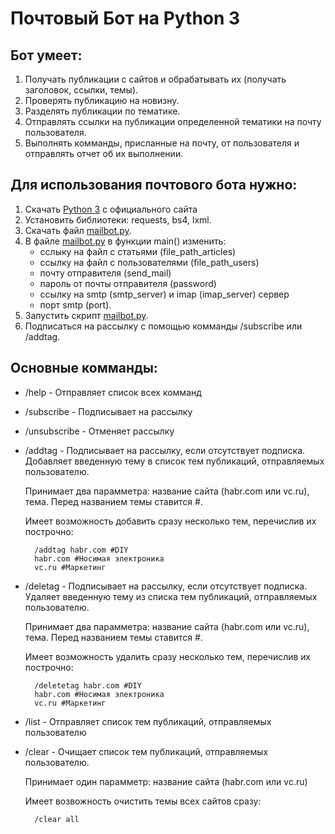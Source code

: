 # Почтовый Бот на Python 3
## Бот умеет:

1. Получать публикации с сайтов и обрабатывать их (получать заголовок, ссылки, темы).
2. Проверять публикацию на новизну.
3. Разделять публикации по тематике.
4. Отправлять ссылки на публикации определенной тематики на почту пользователя.
5. Выполнять комманды, присланные на почту, от пользователя и отправлять отчет об их выполнении.

## Для использования почтового бота нужно:

1. Скачать [Python 3](https://www.python.org/downloads/) с официального сайта
2. Установить библиотеки: requests, bs4, lxml.
3. Скачать файл [mailbot.py](https://github.com/EugeniyS/Mail-Bot-Sending-New-Articles-From-Sites/blob/main/mailbot.py).
4. В файле [mailbot.py](https://github.com/EugeniyS/Mail-Bot-Sending-New-Articles-From-Sites/blob/main/mailbot.py) в функции main() изменить: 
    - сслыку на файл с статьями (file_path_articles)
    - ссылку на файл с пользователями (file_path_users)
    - почту отправителя (send_mail)
    - пароль от почты отправителя (password)
    - ссылку на smtp (smtp_server) и imap (imap_server) сервер
    - порт smtp (port).
5. Запустить скрипт [mailbot.py](https://github.com/EugeniyS/Mail-Bot-Sending-New-Articles-From-Sites/blob/main/mailbot.py).
6. Подписаться на рассылку с помощью комманды /subscribe или /addtag.

## Основные комманды:

- /help - Отправляет список всех комманд
- /subscribe - Подписывает на рассылку
- /unsubscribe - Отменяет рассылку
- /addtag - Подписывает на рассылку, если отсутствует подписка. Добавляет введенную тему в список тем публикаций, отправляемых пользователю.

    Принимает два парамметра: название сайта (habr.com или vc.ru), тема. Перед названием темы ставится #.

    Имеет возможность добавить сразу несколько тем, перечислив их построчно:
    
        /addtag habr.com #DIY
        habr.com #Носимая электроника
        vc.ru #Маркетинг
- /deletag - Подписывает на рассылку, если отсутствует подписка. Удаляет введенную тему из списка тем публикаций, отправляемых пользователю.

    Принимает два парамметра: название сайта (habr.com или vc.ru), тема. Перед названием темы ставится #.

    Имеет возможность удалить сразу несколько тем, перечислив их построчно:

        /deletetag habr.com #DIY
        habr.com #Носимая электроника
        vc.ru #Маркетинг

- /list - Отправляет список тем публикаций, отправляемых пользователю
- /clear - Очищает список тем публикаций, отправляемых пользователю. 

    Принимает один парамметр: название сайта (habr.com или vc.ru)

    Имеет возвожность очистить темы всех сайтов сразу:

        /clear all
